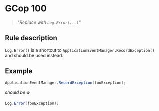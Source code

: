 ﻿# GCop 100

> *"Replace with `Log.Error(...)`"*

## Rule description

`Log.Error()` is a shortcut to `ApplicationEventManager.RecordException()` and should be used instead.

## Example

```csharp
ApplicationEventManager.RecordException(fooException);
```

*should be* 🡻

```csharp
Log.Error(fooException);
```